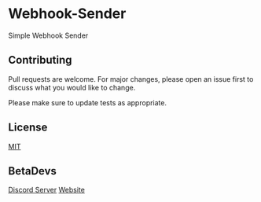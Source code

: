 # Webhook-Sender
Simple Webhook Sender

## Contributing
Pull requests are welcome. For major changes, please open an issue first to discuss what you would like to change.

Please make sure to update tests as appropriate.

## License
[MIT](https://choosealicense.com/licenses/mit/)

## BetaDevs
[Discord Server](https://discord.gg/VQuhVCQyrR)
[Website](https://betadevs.xyz)
